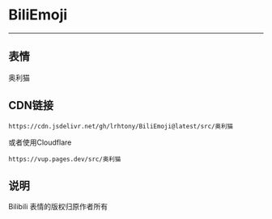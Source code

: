 # BiliEmoji
---
## 表情
奥利猫
## CDN链接
```
https://cdn.jsdelivr.net/gh/lrhtony/BiliEmoji@latest/src/奥利猫
```
或者使用Cloudflare
```
https://vup.pages.dev/src/奥利猫
```
## 说明
Bilibili 表情的版权归原作者所有
